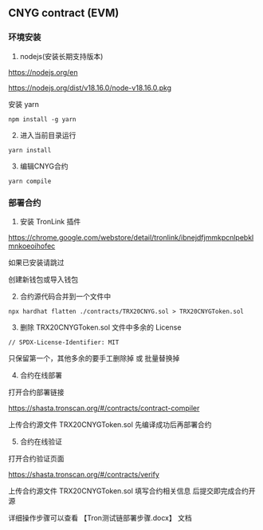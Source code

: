 
## CNYG contract (EVM)

### 环境安装

1. nodejs(安装长期支持版本)

https://nodejs.org/en

https://nodejs.org/dist/v18.16.0/node-v18.16.0.pkg

安装 yarn

```
npm install -g yarn
```

2. 进入当前目录运行

```
yarn install
```

3. 编辑CNYG合约

```
yarn compile
```

### 部署合约


1. 安装 TronLink 插件

https://chrome.google.com/webstore/detail/tronlink/ibnejdfjmmkpcnlpebklmnkoeoihofec

如果已安装请跳过

创建新钱包或导入钱包


2. 合约源代码合并到一个文件中

```
npx hardhat flatten ./contracts/TRX20CNYG.sol > TRX20CNYGToken.sol
```

3. 删除 TRX20CNYGToken.sol 文件中多余的 License

```
// SPDX-License-Identifier: MIT
```

只保留第一个，其他多余的要手工删除掉 或 批量替换掉

4. 合约在线部署

打开合约部署链接 

https://shasta.tronscan.org/#/contracts/contract-compiler

上传合约源文件 TRX20CNYGToken.sol 先编译成功后再部署合约

5. 合约在线验证

打开合约验证页面

https://shasta.tronscan.org/#/contracts/verify

上传合约源文件 TRX20CNYGToken.sol 填写合约相关信息 后提交即完成合约开源

详细操作步骤可以查看 【Tron测试链部署步骤.docx】 文档
